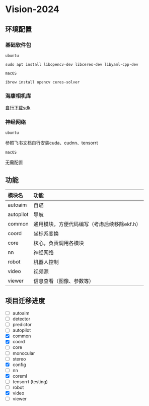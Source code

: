 # Vision-2024

## 环境配置

### 基础软件包

``ubuntu``
```shell
sudo apt install libopencv-dev libceres-dev libyaml-cpp-dev
```

``macOS``
```shell
ibrew install opencv ceres-solver
```
### 海康相机库
[自行下载sdk](https://www.hikrobotics.com/cn/machinevision/service/download?module=0)

### 神经网络

``ubuntu``

参照飞书文档自行安装cuda、cudnn、tensorrt

``macOS``

无需配置


## 功能

| 模块名    | 功能                                        |
| :-------- | :------------------------------------------ |
| autoaim   | 自瞄                                        |
| autopilot | 导航                                        |
| common    | 通用模块，方便代码编写（考虑后续移除ekf.h） |
| coord     | 坐标系变换                                  |
| core      | 核心，负责调用各模块                        |
| nn        | 神经网络                                    |
| robot     | 机器人控制                                  |
| video     | 视频源                                      |
| viewer    | 信息查看（图像、参数等）                    |




## 项目迁移进度

- [ ]  autoaim
  - [ ]  detector
  - [ ]  predictor
- [ ]  autopilot
- [x]  common
- [x]  coord
- [ ]  core
  - [ ]  monocular
  - [ ]  stereo
  - [x]  config
- [ ]  nn
  - [x]  coreml
  - [ ]  tensorrt (testing)
- [ ]  robot
- [x]  video
- [ ]  viewer